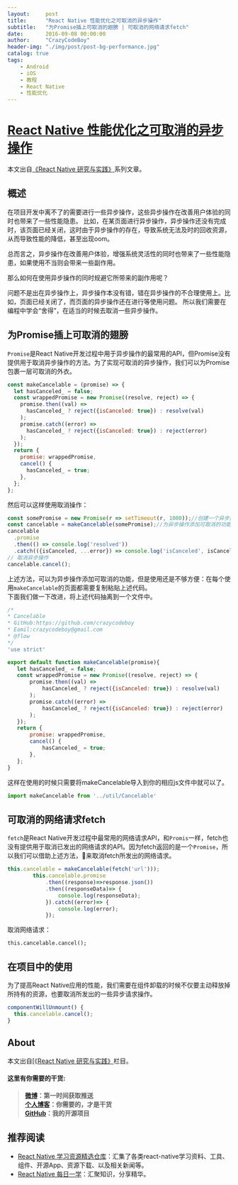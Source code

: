 ```yaml
---
layout:     post
title:      "React Native 性能优化之可取消的异步操作"
subtitle:   "为Promise插上可取消的翅膀 | 可取消的网络请求fetch"
date:       2016-09-08 00:00:00
author:     "CrazyCodeBoy"
header-img: "./img/post/post-bg-performance.jpg"
catalog: true
tags:
    - Android
    - iOS 
    - 教程 
    - React Native
    - 性能优化
---
```



# [React Native 性能优化之可取消的异步操作](https://github.com/crazycodeboy/RNStudyNotes/) 

本文出自[《React Native 研究与实践》](https://github.com/crazycodeboy/RNStudyNotes/)系列文章。


## 概述
在项目开发中离不了的需要进行一些异步操作，这些异步操作在改善用户体验的同时也带来了一些性能隐患。
比如，在某页面进行异步操作，异步操作还没有完成时，该页面已经关闭，这时由于异步操作的存在，导致系统无法及时的回收资源，从而导致性能的降低，甚至出现oom。

总而言之，异步操作在改善用户体验，增强系统灵活性的同时也带来了一些性能隐患，如果使用不当则会带来一些副作用。   

那么如何在使用异步操作的同时规避它所带来的副作用呢？     

问题不是出在异步操作上，异步操作本没有错，错在异步操作的不合理使用上。比如，页面已经关闭了，而页面的异步操作还在进行等使用问题。
所以我们需要在编程中学会“舍得”，在适当的时候去取消一些异步操作。  
    

## 为Promise插上可取消的翅膀  

`Promise`是React Native开发过程中用于异步操作的最常用的API，但Promise没有提供用于取消异步操作的方法。为了实现可取消的异步操作，我们可以为Promise包裹一层可取消的外衣。    


```JavaScript
const makeCancelable = (promise) => {
  let hasCanceled_ = false;
  const wrappedPromise = new Promise((resolve, reject) => {
    promise.then((val) =>
      hasCanceled_ ? reject({isCanceled: true}) : resolve(val)
    );
    promise.catch((error) =>
      hasCanceled_ ? reject({isCanceled: true}) : reject(error)
    );
  });
  return {
    promise: wrappedPromise,
    cancel() {
      hasCanceled_ = true;
    },
  };
};  
```

然后可以这样使用取消操作：   

```javascript
const somePromise = new Promise(r => setTimeout(r, 1000));//创建一个异步操作
const cancelable = makeCancelable(somePromise);//为异步操作添加可取消的功能
cancelable
  .promise
  .then(() => console.log('resolved'))
  .catch(({isCanceled, ...error}) => console.log('isCanceled', isCanceled));
// 取消异步操作
cancelable.cancel();   
```

上述方法，可以为异步操作添加可取消的功能，但是使用还是不够方便：在每个使用`makeCancelable`的页面都需要复制粘贴上述代码。   
下面我们做一下改进，将上述代码抽离到一个文件中。   

 
 ```JavaScript
 /*
 * Cancelable
 * GitHub:https://github.com/crazycodeboy
 * Eamil:crazycodeboy@gmail.com 
 * @flow
 */
'use strict'

export default function makeCancelable(promise){
    let hasCanceled_ = false;
    const wrappedPromise = new Promise((resolve, reject) => {
        promise.then((val) =>
            hasCanceled_ ? reject({isCanceled: true}) : resolve(val)
        );
        promise.catch((error) =>
            hasCanceled_ ? reject({isCanceled: true}) : reject(error)
        );
    });
    return {
        promise: wrappedPromise,
        cancel() {
            hasCanceled_ = true;
        },
    };
}
```


这样在使用的时候只需要将makeCancelable导入到你的相应js文件中就可以了。   

```javascript
import makeCancelable from '../util/Cancelable'
```

## 可取消的网络请求fetch

`fetch`是React Native开发过程中最常用的网络请求API，和`Promis`一样，fetch也没有提供用于取消已发出的网络请求的API。因为fetch返回的是一个`Promise`，所以我们可以借助上述方法，来取消fetch所发出的网络请求。  

```JavaScript
this.cancelable = makeCancelable(fetch('url')));
        this.cancelable.promise
            .then((response)=>response.json())
            .then((responseData)=> {          
                console.log(responseData);                            
            }).catch((error)=> {
                console.log(error); 
            });
```

取消网络请求：    

`this.cancelable.cancel();`

## 在项目中的使用

为了提高React Native应用的性能，我们需要在组件卸载的时候不仅要主动释放掉所持有的资源，也要取消所发出的一些异步请求操作。    

```JavaScript
componentWillUnmount() {      
  this.cancelable.cancel();
}
```    

## About
本文出自[《[React Native 研究与实践》](https://github.com/crazycodeboy/RNStudyNotes)栏目。  

#### 这里有你需要的干货:   

>**[微博](http://weibo.com/u/6003602003)：第一时间获取推送**    
**[个人博客](http://jiapenghui.com)：你需要的，才是干货**  
**[GitHub](https://github.com/crazycodeboy/)：我的开源项目**     


推荐阅读
----
  
* [React Native 学习资源精选仓库](https://github.com/crazycodeboy/react-native-awesome)：汇集了各类react-native学习资料、工具、组件、开源App、资源下载、以及相关新闻等。
* [React Native 每日一学](https://github.com/crazycodeboy/RNStudyNotes/tree/master/React%20Native%20%E6%AF%8F%E6%97%A5%E4%B8%80%E5%AD%A6)：汇聚知识，分享精华。


